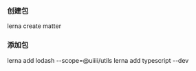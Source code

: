 ### 创建包
lerna create matter

### 添加包
lerna add lodash --scope=@uiiii/utils
lerna add typescript --dev




